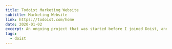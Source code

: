 ```yaml
---
title: Todoist Marketing Website
subtitle: Marketing Website
link: https://todoist.com/home
date: 2020-01-02
excerpt: An ongoing project that was started before I joined Doist, and that we continue to improve upon!
tags:
  - doist
---
```

